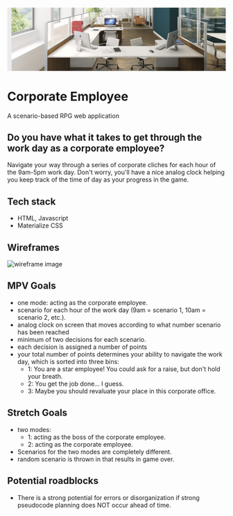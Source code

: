 <p align="center">
  <img alt="header image" src="office.png" />
</p>

# Corporate Employee

A scenario-based RPG web application

## Do you have what it takes to get through the work day as a corporate employee?

Navigate your way through a series of corporate cliches for each hour of the 9am-5pm work day. Don't worry, you'll have a nice analog clock helping you keep track of the time of day as your progress in the game.

## Tech stack

- HTML, Javascript
- Materialize CSS

## Wireframes

<img alt="wireframe image" src="wireframes-start.jpg" />

## MPV Goals

- one mode: acting as the corporate employee.
- scenario for each hour of the work day (9am = scenario 1, 10am = scenario 2, etc.). 
- analog clock on screen that moves according to what number scenario has been reached
- minimum of two decisions for each scenario.
- each decision is assigned a number of points
- your total number of points determines your ability to navigate the work day, which is sorted into three bins: 
    - 1: You are a star employee! You could ask for a raise, but don't hold your breath. 
    - 2: You get the job done... I guess. 
    - 3: Maybe you should revaluate your place in this corporate office.

## Stretch Goals

- two modes: 
   - 1: acting as the boss of the corporate employee.
   - 2: acting as the corporate employee. 
- Scenarios for the two modes are completely different. 
- random scenario is thrown in that results in game over.

## Potential roadblocks

- There is a strong potential for errors or disorganization if strong pseudocode planning does NOT occur ahead of time.
